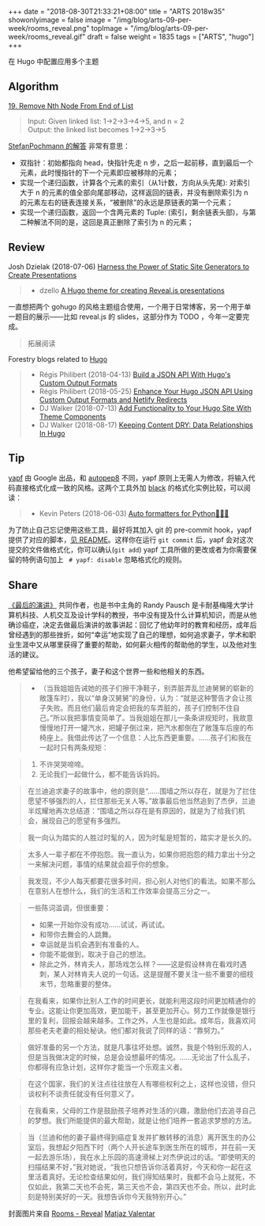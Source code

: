 +++
date = "2018-08-30T21:33:21+08:00"
title = "ARTS 2018w35"
showonlyimage = false
image = "/img/blog/arts-09-per-week/rooms_reveal.png"
topImage = "/img/blog/arts-09-per-week/rooms_reveal.gif"
draft = false
weight = 1835
tags = ["ARTS", "hugo"]
+++

在 Hugo 中配置应用多个主题
<!--more-->

## Algorithm

[19. Remove Nth Node From End of List](https://leetcode.com/problems/remove-nth-node-from-end-of-list/description/)

> Input: Given linked list: 1->2->3->4->5, and n = 2  
> Output: the linked list becomes 1->2->3->5

[StefanPochmann 的解答](https://leetcode.com/problems/remove-nth-node-from-end-of-list/discuss/8802/3-short-Python-solutions) 非常有意思： 

- 双指针：初始都指向 head，快指针先走 n 步，之后一起前移，直到最后一个元素，此时慢指针的下一个元素即应被移除的元素；
- 实现一个递归函数，计算各个元素的索引（从1计数，方向从头先尾): 对索引大于 n 的元素的值全部向尾部移动，这样返回的链表，并没有删除索引为 n 的元素左右的链表连接关系，“被删除”的永远是原链表的第一个元素；
- 实现一个递归函数，返回一个含两元素的 Tuple: (索引，剩余链表头部)，与第二种解法不同的是，这回是真正删除了索引为 n 的元素；

## Review 

Josh Dzielak (2018-07-06) [Harness the Power of Static Site Generators to Create Presentations](https://forestry.io/blog/harness-the-power-of-static-to-create-presentations/)

> - dzello [A Hugo theme for creating Reveal.js presentations](https://github.com/dzello/reveal-hugo)

一直想把两个 gohugo 的风格主题组合使用，一个用于日常博客，另一个用于单一题目的展示——比如 reveal.js 的 slides，这部分作为 TODO ，今年一定要完成。

> 拓展阅读

Forestry blogs related to [Hugo](https://forestry.io/categories/hugo/)

> - Régis Philibert (2018-04-13) [Build a JSON API With Hugo's Custom Output Formats](https://forestry.io/blog/build-a-json-api-with-hugo/)
> - Régis Philibert (2018-05-25) [Enhance Your Hugo JSON API Using Custom Output Formats and Netlify Redirects](https://forestry.io/blog/hugo-json-api-part-2/)
> - DJ Walker (2018-07-13) [Add Functionality to Your Hugo Site With Theme Components](https://forestry.io/blog/add-functionality-to-your-hugo-site-with-theme-components/)
> - DJ Walker (2018-08-17) [Keeping Content DRY: Data Relationships In Hugo](https://forestry.io/blog/data-relationships-in-hugo/)


## Tip

[yapf](https://github.com/google/yapf) 由 Google 出品，和 [autopep8](https://github.com/hhatto/autopep8#features) 不同，yapf 原则上无需人为修改，将输入代码直接格式化成一致的风格。这两个工具外加 [black](https://github.com/ambv/black) 的格式化实例比较，可以阅读： 

> - Kevin Peters (2018-06-03) [Auto formatters for Python👨‍💻🤖](https://medium.com/3yourmind/auto-formatters-for-python-8925065f9505)

为了防止自己忘记使用这些工具，最好将其加入 git 的 pre-commit hook，yapf 提供了对应的脚本，[见 README](https://github.com/google/yapf/tree/master/plugins#git-pre-commit-hook)。这样你在运行 `git commit` 后，yapf 会对这次提交的文件做格式化，你可以确认(`git add`) yapf 工具所做的更改或者为你需要保留的特例语句加上 ` # yapf: disable` 忽略格式化的规则。

## Share

[《最后的演讲》](https://en.wikipedia.org/wiki/The_Last_Lecture) 共同作者，也是书中主角的 Randy Pausch 是卡耐基梅隆大学计算机科技、人机交互及设计学科的教授，书中没有提及什么计算机知识，而是从他确诊癌症，决定去做最后演讲的故事讲起：回忆了他幼年时的教育和经历，成年后曾经遇到的那些挫折，如何“幸运”地实现了自己的理想，如何追求妻子，学术和职业生涯中又从哪里获得了重要的帮助，如何薪火相传的帮助他的学生，以及他对生活的建议。

他希望留给他的三个孩子，妻子和这个世界一些和他相关的东西。

> - （当我姐姐告诫她的孩子们擦干净鞋子，别弄脏弄乱兰迪舅舅的崭新的敞篷车时），我以“单身汉舅舅”的身份，认为：“就是这种警告才会让孩子失败。而且他们最后肯定会把我的车弄脏的，孩子们控制不住自己。”所以我把事情变简单了。当我姐姐在那儿一条条讲规矩时，我故意慢慢地打开一罐汽水，把罐子倒过来，把汽水都倒在了敞篷车后座的布椅座上。我借此传达了一个信息：人比东西更重要。……孩子们和我在一起时只有两条规矩：

> 1. 不许哭哭啼啼。
> 2. 无论我们一起做什么，都不能告诉妈妈。

> 在兰迪追求妻子的故事中，他的原则是“……围墙之所以存在，就是为了拦住愿望不够强烈的人，拦住那些无关人等。”故事最后他当然追到了杰伊，兰迪半炫耀地再次总结道：“围墙之所以存在是有原因的，就是为了给我们机会，展现自己的愿望有多强烈。

> 我一向认为踏实的人胜过时髦的人，因为时髦是短暂的，踏实才是长久的。

> 太多人一辈子都在不停抱怨。我一直认为，如果你把抱怨的精力拿出十分之一来解决问题，事情的结果就会超乎你的想象。

> 我发现，不少人每天都要花很多时间，担心别人对他们的看法。如果不那么在意别人在想什么，我们的生活和工作效率会提高三分之一。

> 一些陈词滥调，但很重要：
> - 如果一开始你没有成功……试试，再试试。
> - 和带你去舞会的人跳舞。
> - 幸运就是当机会遇到有准备的人。
> - 你能不能做到，取决于自己的想法。
> - 除此之外，林肯夫人，那场戏怎么样？——这是假设林肯在看戏时遇刺，某人对林肯夫人说的一句话。这是提醒不要关注一些不重要的细枝末节，忽略重要的整体。

> 在我看来，如果你比别人工作的时间更长，就能利用这段时间更加精通你的专业。这能让你更加高效，更加能干，甚至更加开心。努力工作就像是银行里的复利，回报会越来越多。工作之外，人生也是如此。成年后，我喜欢问那些老夫老妻的相处秘诀。他们都对我说了同样的话：“靠努力。”

> 做好准备的另一个方法，就是凡事往坏处想。诚然，我是个特别乐观的人，但是当我做决定的时候，总是会设想最坏的情况。……无论出了什么乱子，你都得有应急计划，这样你才能当一个乐观主义者。

> 在这个国家，我们的关注点往往放在人有哪些权利之上，这样也没错，但只谈权利不谈责任就没有任何意义了。

> 在我看来，父母的工作是鼓励孩子培养对生活的兴趣，激励他们去追寻自己的梦想。我们所能提供的最大帮助，就是让他们培养一套追求梦想的方法。

> 当（兰迪和他的妻子最终得到癌症复发并扩散转移的消息）离开医生的办公室后，我想起夕阳西下时（两个人开长途车到医生所在的城市，并在前一天一起去游乐场），我在水上乐园的高速滑梯上对杰伊说过的话。“即使明天的扫描结果不好，”我对她说，“我也只想告诉你活着真好，今天和你一起在这里活着真好。无论检查结果如何，我们得知结果时，我都不会马上就死，不仅如此，我第二天也不会死，第三天也不会，第四天也不会。所以，此时此刻是特别美好的一天。我想告诉你今天我特别开心。”


封面图片来自 [Rooms - Reveal](https://dribbble.com/shots/5018377-Rooms-Reveal) <a href="https://dribbble.com/Webshocker"><i class="fa fa-dribbble" aria-hidden="true"></i> Matjaz Valentar</a>